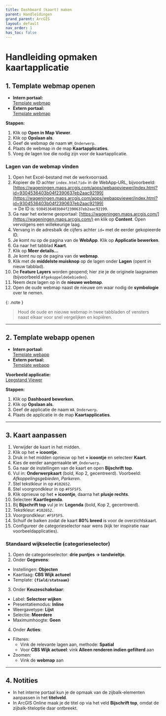 ```yaml
---
title: Dashboard (kaart) maken
parent: Handleidingen
grand_parent: ArcGIS
layout: default
nav_order: 1
has_toc: false
---
```


# Handleiding opmaken kaartapplicatie

## 1. Template webmap openen

- **Intern portaal:**  
  [Template webmap](https://gis.wageningen.nl/portal/home/item.html?id=c0d1021541044bb5a9ec000ed418904d)  
- **Extern portaal:**  
  [Template webmap](https://wageningen.maps.arcgis.com/home/item.html?id=75f78d75b15c4bf5a9d1c1ef41064b1a)

**Stappen:**  
1. Klik op **Open in Map Viewer**.  
2. Klik op **Opslaan als**.  
3. Geef de webmap de naam `WM_Onderwerp`.  
4. Plaats de webmap in de map **Kaartapplicaties**.  
5. Voeg de lagen toe die nodig zijn voor de kaartapplicatie.

### Lagen van de webmap vinden

1. Open het Excel-bestand met de werkvoorraad.  
2. Kopieer de ID achter `index.html?id=` in de WebApp‑URL, bijvoorbeeld:  
   [https://wageningen.maps.arcgis.com/apps/webappviewer/index.html?id=9304536403b04f2390637eb2aac92199](https://wageningen.maps.arcgis.com/apps/webappviewer/index.html?id=9304536403b04f2390637eb2aac92199)  
   → De ID is: `9304536403b04f2390637eb2aac92199`.  
3. Ga naar het externe geoportaal: [https://wageningen.maps.arcgis.com/](https://wageningen.maps.arcgis.com/) en klik op **Content**. Open vervolgens een willekeurige laag.  
4. Vervang in de adresbalk de cijfers achter `id=` met de eerder gekopieerde ID.  
5. Je komt nu op de pagina van de **WebApp**. Klik op **Applicatie bewerken**.  
6. Ga naar het tabblad **Kaart**.  
7. Klik op **Meer details...**  
8. Je komt nu op de pagina van de **webmap**.  
9. Klik met de **middelste muisknop** op de lagen onder **Lagen** (opent in nieuw tabblad).  
10. De **Feature Layers** worden geopend; hier zie je de originele laagnamen (bijvoorbeeld `AfgekoppeldeGebieden`).  
11. Neem deze lagen op in de **nieuwe webmap**.  
12. Open de oude webmap naast de nieuwe om waar nodig de **symbologie** over te nemen.

{: .note }  
> Houd de oude en nieuwe webmap in twee tabbladen of vensters naast elkaar voor snel vergelijken en kopiëren.

---

## 2. Template webapp openen

- **Intern portaal:**  
  [Template webapp](https://gis.wageningen.nl/portal/home/item.html?id=0b77fdc492bf4537ad1c9863aab10c47)  
- **Extern portaal:**  
  [Template webapp](https://wageningen.maps.arcgis.com/home/item.html?id=d77c1c44d7c14b15b9e6e74f61f314c5)

**Voorbeeld applicatie:**  
[Leegstand Viewer](https://gis.wageningen.nl/portal/home/item.html?id=86e9945bb8434db5ad2785435562561b)

**Stappen:**  
1. Klik op **Dashboard bewerken**.  
2. Klik op **Opslaan als**.  
3. Geef de applicatie de naam `WA_Onderwerp`.  
4. Plaats de applicatie in de map **Kaartapplicaties**.

---

## 3. Kaart aanpassen

1. Verwijder de kaart in het midden.  
2. Klik op het **+ icoontje**.  
3. Druk in het midden opnieuw op het **+ icoontje** en selecteer **Kaart**.  
4. Kies de eerder aangemaakte `WM_Onderwerp`.  
5. Ga naar de instellingen van de kaart en open **Bijschrift top**.  
6. Vul in: **Onderwerpkaart** (bold, Kop 2, gecentreerd). Voorbeeld: *Afkoppelingsgebieden*, *Parkeren*.  
7. Stel tekstkleur in op `#102652`.  
8. Stel voorgrondkleur in op `#F5F5F5`.  
9. Klik opnieuw op het **+ icoontje**, daarna het **plusje rechts**.  
10. Selecteer **Kaartlegenda**.  
11. Bij **Bijschrift top** vul je in: **Legenda** (bold, Kop 2, gecentreerd).  
12. Tekstkleur: `#102652`.  
13. Voorgrondkleur: `#F5F5F5`.  
14. Schuif de balken zodat de kaart **80% breed** is voor de overzichtskaart.  
15. Configureer de categorieselector naar wens (kijk ter inspiratie naar voorbeeldapplicaties).


### Standaard wijkselectie (categorieselector)

1. Open de categorieselector: **drie puntjes → tandwieltje**.  
2. Onder **Gegevens**:  
  - Instellingen: **Objecten**  
  - Kaartlaag: **CBS Wijk actueel**  
  - Template: **`{field/statnaam}`**  
3. Onder **Keuzeschakelaar**:  
  - Label: **Selecteer wijken**  
  - Presentatiemodus: **Inline**  
  - Weergavetype: **Lijst**  
  - Selectie: **Meerdere**  
  - Maximumhoogte: **Geen**  
4. Onder **Acties**:  
  - Filteren:  
    - Vink de relevante lagen aan, methode: **Spatial**  
    - Voor **CBS Wijk actueel**: vink **Alleen renderen indien gefilterd** aan  
  - Zoomen:  
    - Vink de **webmap** aan

---

## 4. Notities

- In het interne portaal kun je de opmaak van de zijbalk-elementen aanpassen in het **titelveld**.  
- In ArcGIS Online maak je de titel op via het veld **Bijschrift top**, omdat de zijbalk-titeloptie daar ontbreekt.
